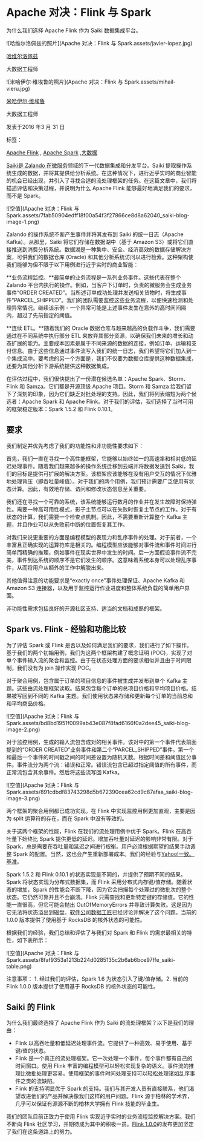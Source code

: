 # Apache 对决：Flink 与 Spark

为什么我们选择 Apache Flink 作为 Saiki 数据集成平台。

![哈维尔洛佩兹的照片](Apache 对决：Flink 与 Spark.assets/javier-lopez.jpg)

[哈维尔洛佩兹](https://engineering.zalando.com/authors/javier-lopez.html)

大数据工程师

![米哈伊尔·维埃鲁的照片](Apache 对决：Flink 与 Spark.assets/mihail-vieru.jpg)

[米哈伊尔·维埃鲁](https://engineering.zalando.com/authors/mihail-vieru.html)

大数据工程师

发表于2016 年3 月 31 日

标签：

[Apache Flink](https://engineering.zalando.com/tags/apache-flink.html) , [Apache Spark](https://engineering.zalando.com/tags/apache-spark.html) ,[大数据](https://engineering.zalando.com/tags/big-data.html)

[Saiki是 Zalando 在](https://tech.zalando.com/blog/data-integration-in-a-world-of-microservices/)[微服务](https://tech.zalando.com/blog/so-youve-heard-about-radical-agility...-video/)领域的下一代数据集成和分发平台。Saiki 提取操作系统生成的数据，并将其提供给分析系统。在这种情况下，进行近乎实时的商业智能的机会已经出现，并引入了寻找合适的流处理框架的任务。在这篇文章中，我们将描述评估和决策过程，并说明为什么 Apache Flink 能够最好地满足我们的要求，而不是 Spark。

![空值](Apache 对决：Flink 与 Spark.assets/7fab50904edff18f00a54f3f27866ce8d8a62040_saiki-blog-image-1.png)

Zalando 的操作系统不断产生事件并将其发布到 Saiki 的统一日志（Apache Kafka）。从那里，Saiki 将它们存储在数据湖中（基于 Amazon S3）或将它们直接推送到消费分析系统。数据湖是一种集中、安全、经济高效的数据存储解决方案，可供我们的数据仓库 (Oracle) 和其他分析系统访问以进行检索。这种架构使我们能够为但不限于以下用例进行近乎实时的商业智能：

**业务流程监控。**最简单的业务流程是一系列业务事件。这些代表在整个 Zalando 平台内执行的操作。例如，当客户下订单时，负责的微服务会生成业务事件“ORDER CREATED”。当所述订单成功处理并发送相关货物时，将生成事件“PARCEL_SHIPPED”。我们的团队需要监控这些业务流程，以便快速检测和处理异常情况。继续该示例 - 一个异常可能是上述事件发生在意外的高时间间隔内，超过了先前指定的阈值。

**连续 ETL。**随着我们的 Oracle 数据仓库与越来越高的负载作斗争，我们需要通过在不同系统中执行部分 ETL 来放弃其部分资源，以确保我们未来的增长和动态扩展的能力。主要成本因素是属于不同来源的数据的连接，例如订单、运输和支付信息。由于这些信息通过事件流写入我们的统一日志，我们希望将它们加入到一个集成流中。要考虑的另一个方面是，我们不仅要为数据仓库提供这种数据集成，还要为其他分析下游系统提供这种数据集成。

在评估过程中，我们很快提出了一份潜在候选名单：Apache Spark、Storm、Flink 和 Samza。它们都是开源顶级 Apache 项目。Storm 和 Samza 给我们留下了深刻的印象，因为它们缺乏对批处理的支持。因此，我们将列表缩短为两个候选者：Apache Spark 和 Apache Flink。对于我们的评估，我们选择了当时可用的框架稳定版本：Spark 1.5.2 和 Flink 0.10.1。

## 要求

我们制定并优先考虑了我们的功能性和非功能性要求如下：

首先，我们一直在寻找一个高性能框架，它能够以始终如一的高速率和相对低的延迟处理事件。随着我们越来越多的操作系统迁移到云端并将数据发送到 Saiki，我们的目标是提供可扩展的解决方案。该框架应该能够在没有用户交互的情况下优雅地处理背压（即吞吐量峰值）。对于我们的两个用例，我们预计需要广泛使用有状态计算。因此，有效地存储、访问和修改状态信息至关重要。

我们还在寻找一个可靠的系统，该系统能够运行数月的作业并在发生故障时保持弹性。需要一种高可用性模式，影子主节点可以在失败时恢复主节点的工作。对于有状态的计算，我们需要一个检查点机制。因此，不需要重新计算整个 Kafka 主题，并且作业可以从失败前中断的位置恢复其工作。

对我们来说更重要的方面是编程模型的表现力和乱序事件的处理。对于前者，一个丰富且正确实现的运算符库是相关的。编程模型应该能够对事件流和事件时间进行简单而精确的推理，例如事件在现实世界中发生的时间。后一方面假设事件流不完美，事件到达系统的顺序不是它们发生的顺序。这意味着系统本身可以处理乱序事件，从而将用户从额外的工作中解脱出来。

其他值得注意的功能要求是“exactly once”事件处理保证、Apache Kafka 和 Amazon S3 连接器，以及用于监控运行作业进度和整体系统负载的简单用户界面。

非功能性需求包括良好的开源社区支持、适当的文档和成熟的框架。

## Spark vs. Flink - 经验和功能比较

为了评估 Spark 或 Flink 是否以及如何满足我们的要求，我们进行了如下操作。基于我们的两个初始用例，我们为这两个框架构建了概念证明 (POC)，实现了对单个事件输入流的聚合和监控。由于在状态处理方面的要求相似并且由于时间限制，我们没有为 join 操作实现 POC。

对于聚合用例，包含属于订单的项目信息的事件被生成并发布到单个 Kafka 主题。这些由流处理框架读取。结果包含每个订单的总项目价格和平均项目价格。结果被写回到不同的 Kafka 主题。我们使用状态来存储和更新每个订单的当前总和和平均商品价格。

![空值](Apache 对决：Flink 与 Spark.assets/bd8bd1951f0099ab43e087f8fad6166f0a2dee45_saiki-blog-image-2.png)

对于监控用例，生成的输入流包含成对的相关事件。该对中的第一个事件代表前面提到的“ORDER CREATED”业务事件和第二个“PARCEL_SHIPPED”事件。第一个和最后一个事件的时间戳之间的时间差设置为随机天数。根据时间差和阈值区分事件。事件流分为两个流：错误和正常。错误流包含已超过指定阈值的所有事件，而正常流包含其余事件。然后将这些流写回 Kafka。

![空值](Apache 对决：Flink 与 Spark.assets/891cdbdf83743298d5b672390cea62cd9c87afaa_saiki-blog-image-3.png)

两个框架的聚合用例都已成功实现。在 Flink 中实现监控用例更加直观，主要是因为 split 运算符的存在，而在 Spark 中没有等效的。

关于这两个框架的性能，Flink 在我们的流处理用例中优于 Spark。Flink 在高吞吐量下始终比 Spark 提供更低的延迟。增加吞吐量对延迟的影响非常有限。对于 Spark，总是需要在吞吐量和延迟之间进行权衡。用户必须根据期望的结果手动调整 Spark 的配置。当然，这也会产生重新部署成本。我们的经验与[Yahoo!一致。基准](https://yahooeng.tumblr.com/post/135321837876/benchmarking-streaming-computation-engines-at)。

Spark 1.5.2 和 Flink 0.10.1 的状态实现是不同的，并提供了预期不同的结果。Spark 将状态实现为分布式数据集，而 Flink 采用分布式内存键/值存储。随着状态的增加，Spark 的性能会不断下降，因为它会扫描每个处理过的微批次的整个状态。它仍然可靠并且不会崩溃。Flink 只需查找和更新特定键的存储值。它的性能一直很高，但它可能会抛出 OutOfMemoryErrors 并导致计算失败。这是因为它无法将状态溢出到磁盘。[软件公司数据工匠](http://data-artisans.com/)已经讨论并解决了这个问题。当前的 1.0.0 版本提供了使用基于 RocksDB 的核外状态的可能性。

根据我们的经验，我们总结和评估了与我们对 Spark 和 Flink 的需求最相关的特性，如下表所示：

![空值](Apache 对决：Flink 与 Spark.assets/8faf9353a1213b224d0285135c2b6ab6bce97ffe_saiki-table.png)

注意事项： 1. 经过我们的评估，Spark 1.6 为状态引入了键/值存储。2. 当前的 Flink 1.0.0 版本提供了使用基于 RocksDB 的核外状态的可能性。

## Saiki 的 Flink

为什么我们最终选择了 Apache Flink 作为 Saiki 的流处理框架？以下是我们的理由：

- Flink 以高吞吐量和低延迟处理事件流。它提供了一种高效、易于使用、基于键/值的状态。
- Flink 是一个真正的流处理框架。它一次处理一个事件，每个事件都有自己的时间窗口。使用 Flink 丰富的编程模型可以轻松实现复杂的语义。事件流的推理比微批处理更容易。使用框架的事件时间处理支持可以轻松处理诸如乱序事件之类的流缺陷。
- Flink 的支持明显优于 Spark 的支持。我们与其开发人员有直接联系，他们渴望改进他们的产品并解决像我们这样的用户问题。Flink 源于柏林的学术界，几乎可以保证有源源不断的柏林大学拥有 Flink 技能的毕业生。

我们的团队目前正致力于使用 Flink 实现近乎实时的业务流程监控解决方案。我们不断向 Flink 社区学习，并期待成为其中的积极一员。[Flink 1.0.0](http://flink.apache.org/news/2016/03/08/release-1.0.0.html)的发布更加坚定了我们在这条道路上的努力。